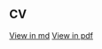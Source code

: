 ## CV
[View in md](./CV_Data_Scientist_Vladislav_Serkov.md)
[View in pdf](./CV_Data_Scientist_Vladislav_Serkov.pdf)
